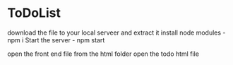 # ToDoList

 download the file to your local serveer and extract it
 install node modules - npm i
 Start the server - npm start


 open the front end file from the html folder
 open the todo html file 

